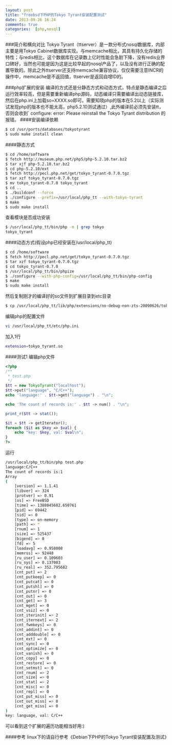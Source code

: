 ```yaml
---
layout: post
title: "freebsd下PHP的Tokyo Tyrant安装配置测试"
date: 2013-09-26 16:24
comments: true
categories:  [php,nosql]
---
```

###简介和横向对比
Tokyo Tyrant（ttserver）是一款分布式nosql数据库，内部主要是用Tokyo Cabinet数据库实现。与memcache相比，其具有持久化存储的特性；与redis相比，这个数据库在记录数上亿时性能会急剧下降，没有redis业界口碑好，当然也可能是因为这是比较早起的nosql产品了，以及没有进行正确的配置导致的。除此之外ttserver还支持memcache兼容协议，仅仅需要注意INCR的操作中，memcache是不返回值，ttserver是返回自增ID的。

<!-- more -->

###php扩展的安装
编译的方式还是分静态方式和动态方式，特点是静态编译之后运行效率较高，但是需要重新编译php源码，动态编译只需要编译出动态链接库，然后在php.ini上加载so=XXXX.so即可。需要知晓php的版本在5.2以上（实际测试发现php的版本也不能太高，php5.2.10测试通过）,此外编译前必须先安装tt，否则会收到` configure: error: Please reinstall the Tokyo Tyrant distribution
的报错。
####安装编译依赖

```sh
$ cd /usr/ports/databases/tokyotyrant
$ sudo make install clean
```

####静态方式

```sh
$ cd /home/software
$ fetch http://museum.php.net/php5/php-5.2.10.tar.bz2
$ tar xjf php-5.2.10.tar.bz2
$ cd php-5.2.10/ext
$ fetch http://pecl.php.net/get/tokyo_tyrant-0.7.0.tgz
$ tar xzf tokyo_tyrant-0.7.0.tgz
$ mv tokyo_tyrant-0.7.0 tokyo_tyrant
$ cd ..
$ ./buildconf --force
$ ./configure --prefix=/usr/local/php_tt --with-tokyo-tyrant
$ make
$ sudo make install
``` 

查看模块是否成功安装

```sh
$ /usr/local/php_tt/bin/php -m | grep tokyo
tokyo_tyrant
```

####动态方式(假设php已经安装在/usr/local/php_tt)

```sh
$ cd /home/software
$ fetch http://pecl.php.net/get/tokyo_tyrant-0.7.0.tgz
$ tar xzf tokyo_tyrant-0.7.0.tgz
$ cd tokyo_tyrant-0.7.0
$ /usr/local/php_tt/bin/phpize
$ ./configure --with-php-config=/usr/local/php_tt/bin/php-config
$ make
$ sudo make install
```

然后复制刚才的编译好的so文件到扩展目录到etc目录

```sh
$ cp /usr/local/php_tt/lib/php/extensions/no-debug-non-zts-20090626/tokyo_tyrant.so /usr/local/php_tt/etc/
```

编辑php的配置文件

```sh
vi /usr/local/php_tt/etc/php.ini
```

加入1行

```sh
extension=tokyo_tyrant.so
```

####测试1
编辑php文件

```php
<?php
/**
 * test.php
 */
$tt = new TokyoTyrant("localhost");
$tt->put("language", "C/C++");
echo 'language:' . $tt->get("language") . "\n";

echo 'The count of records is:' . $tt -> num() . "\n";

print_r($tt -> stat());

$it = $tt -> getIterator();
foreach ($it as $key => $val) {
    echo "key: $key, val: $val\n";
}
?>
```

运行

```sh
/usr/local/php_tt/bin/php test.php
language:C/C++
The count of records is:1
Array                                                                                                                                                [0/1804]
(
    [version] => 1.1.41
    [libver] => 324
    [protver] => 0.91
    [os] => FreeBSD
    [time] => 1388045682.650761
    [pid] => 69442
    [sid] => 0
    [type] => on-memory
    [path] => *
    [rnum] => 1
    [size] => 525437
    [bigend] => 0
    [fd] => 5
    [loadavg] => 0.958008
    [memrss] => 92448
    [ru_user] => 0.109603
    [ru_sys] => 0.137003
    [ru_real] => 352.795682
    [cnt_put] => 2
    [cnt_putkeep] => 0
    [cnt_putcat] => 0
    [cnt_putshl] => 0
    [cnt_putnr] => 0
    [cnt_out] => 0
    [cnt_get] => 3
    [cnt_mget] => 0
    [cnt_vsiz] => 0
    [cnt_iterinit] => 2
    [cnt_iternext] => 2
    [cnt_fwmkeys] => 0
    [cnt_addint] => 0
    [cnt_adddouble] => 0
    [cnt_ext] => 0
    [cnt_sync] => 0
    [cnt_optimize] => 0
    [cnt_vanish] => 0
    [cnt_copy] => 0
    [cnt_restore] => 0
    [cnt_setmst] => 0
    [cnt_rnum] => 2
    [cnt_size] => 0
    [cnt_stat] => 2
    [cnt_misc] => 0
    [cnt_repl] => 0
    [cnt_put_miss] => 0
    [cnt_out_miss] => 0
    [cnt_get_miss] => 0
)
key: language, val: C/C++
```

可以看到这个扩展的遍历功能相当好用:)

####参考
linux下的请自行参考《Debian下PHP的Tokyo Tyrant安装配置及测试》




